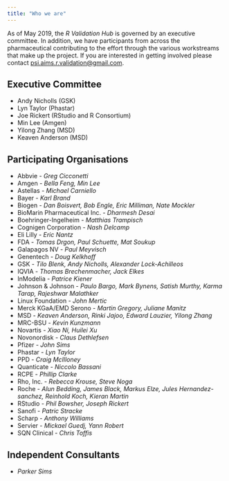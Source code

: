 ```yaml
---
title: "Who we are"
---
```


As of May 2019, the *R Validation Hub* is governed by an executive committee.  In addition, we have participants from across the pharmaceutical contributing to the effort through the various workstreams that make up the project.  If you are interested in getting involved please contact <psi.aims.r.validation@gmail.com>.

## Executive Committee

* Andy Nicholls (GSK)
* Lyn Taylor (Phastar)
* Joe Rickert (RStudio and R Consortium)
* Min Lee (Amgen)
* Yilong Zhang (MSD)
* Keaven Anderson (MSD)


## Participating Organisations

* Abbvie - *Greg Cicconetti*
* Amgen - *Bella Feng, Min Lee*
* Astellas - *Michael Carniello*
* Bayer - *Karl Brand*
* Biogen - *Dan Boisvert, Bob Engle, Eric Milliman, Nate Mockler*
* BioMarin Pharmaceutical Inc. - *Dharmesh Desai*
* Boehringer-Ingelheim - *Matthias Trampisch*
* Cognigen Corporation - *Nash Delcamp*
* Eli Lilly - *Eric Nantz*
* FDA - *Tomas Drgon, Paul Schuette, Mat Soukup*
* Galapagos NV - *Paul Meyvisch*
* Genentech - *Doug Kelkhoff*
* GSK - *Tilo Blenk, Andy Nicholls, Alexander Lock-Achilleos*
* IQVIA - *Thomas Brechenmacher, Jack Elkes*
* InModelia - *Patrice Kiener*
* Johnson & Johnson - *Paulo Bargo, Mark Bynens, Satish Murthy, Karma Tarap, Rajeshwar Malathker*
* Linux Foundation - *John Mertic*
* Merck KGaA/EMD Serono - *Martin Gregory, Juliane Manitz*
* MSD - *Keaven Anderson, Rinki Jajoo, Edward Lauzier, Yilong Zhang*
* MRC-BSU - *Kevin Kunzmann*
* Novartis - *Xiao Ni, Huilei Xu*
* Novonordisk - *Claus Dethlefsen*
* Pfizer - *John Sims*
* Phastar - *Lyn Taylor*
* PPD - *Craig McIlloney*
* Quanticate - *Niccolo Bassani*
* RCPE - *Phillip Clarke*
* Rho, Inc. - *Rebecca Krouse, Steve Noga*
* Roche - *Alun Bedding, James Black, Markus Elze, Jules Hernandez-sanchez, Reinhold Koch, Kieran Martin*
* RStudio - *Phil Bowsher, Joseph Rickert*
* Sanofi - *Patric Stracke*
* Scharp - *Anthony Williams*
* Servier - *Mickael Guedj, Yann Robert*
* SQN Clinical - *Chris Toffis*

## Independent Consultants

* *Parker Sims*

